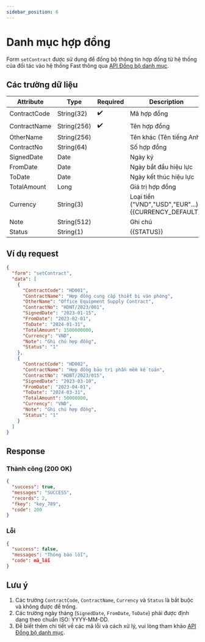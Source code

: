 ```yaml
---
sidebar_position: 6
---
```


# Danh mục hợp đồng

Form `setContract` được sử dụng để đồng bộ thông tin hợp đồng từ hệ thống của đối tác vào hệ thống Fast thông qua [API Đồng bộ danh mục](../sync-data).

## Các trường dữ liệu

| Attribute     | Type        | Required | Description          |
|---------------|-------------|----------|----------------------|
| ContractCode  | String(32)  | ✔️       | Mã hợp đồng          |
| ContractName  | String(256) | ✔️       | Tên hợp đồng         |
| OtherName     | String(256) |          | Tên khác (Tên tiếng Anh) |
| ContractNo    | String(64)  |          | Số hợp đồng          |
| SignedDate    | Date        |          | Ngày ký              |
| FromDate      | Date        |          | Ngày bắt đầu hiệu lực |
| ToDate        | Date        |          | Ngày kết thúc hiệu lực |
| TotalAmount   | Long        |          | Giá trị hợp đồng     |
| Currency     | String(3)   |           | Loại tiền ("VND","USD","EUR"...).<br/>{{CURRENCY_DEFAULT}}<br/>|
| Note          | String(512) |          | Ghi chú |
| Status        | String(1)   |       | {{STATUS}} |

## Ví dụ request

```json
{
  "form": "setContract",
  "data": [
    {
      "ContractCode": "HD001",
      "ContractName": "Hợp đồng cung cấp thiết bị văn phòng",
      "OtherName": "Office Equipment Supply Contract",
      "ContractNo": "HDNT/2023/001",
      "SignedDate": "2023-01-15",
      "FromDate": "2023-02-01",
      "ToDate": "2024-01-31",
      "TotalAmount": 1500000000,
      "Currency": "VND",
      "Note": "Ghi chú hợp đồng",
      "Status": "1"
    },
    {
      "ContractCode": "HD002",
      "ContractName": "Hợp đồng bảo trì phần mềm kế toán",
      "ContractNo": "HDBT/2023/015",
      "SignedDate": "2023-03-10",
      "FromDate": "2023-04-01",
      "ToDate": "2024-03-31",
      "TotalAmount": 50000000,
      "Currency": "VND",
      "Note": "Ghi chú hợp đồng",
      "Status": "1"
    }
  ]
}
```

## Response

### Thành công (200 OK)

```json
{
  "success": true,
  "messages": "SUCCESS",
  "records": 2,
  "fkey": "key_789",
  "code": 200
}
```

### Lỗi

```json
{
  "success": false,
  "messages": "Thông báo lỗi",
  "code": mã_lỗi
}
```

## Lưu ý

1. Các trường `ContractCode`, `ContractName`, `Currency` và `Status` là bắt buộc và không được để trống.
2. Các trường ngày tháng (`SignedDate`, `FromDate`, `ToDate`) phải được định dạng theo chuẩn ISO: YYYY-MM-DD.
3. Để biết thêm chi tiết về các mã lỗi và cách xử lý, vui lòng tham khảo [API Đồng bộ danh mục](../sync-data).